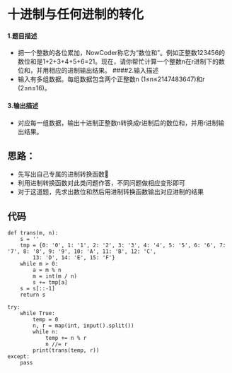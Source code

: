 # 十进制与任何进制的转化
#### 1.题目描述
- 把一个整数的各位累加，NowCoder称它为“数位和”。例如正整数123456的数位和是1+2+3+4+5+6=21。现在，请你帮忙计算一个整数n在r进制下的数位和，并用相应的进制输出结果。
####2.输入描述
- 输入有多组数据。每组数据包含两个正整数n (1≤n≤2147483647)和r (2≤n≤16)。
#### 3.输出描述
- 对应每一组数据，输出十进制正整数n转换成r进制后的数位和，并用r进制输出结果。
## 思路：
- 先写出自己专属的进制转换函数🤭
- 利用进制转换函数对此类问题作答，不同问题做相应变形即可
- 对于这道题，先求出数位和然后用进制转换函数输出对应进制的结果
## 代码
    def trans(m, n):
        s = ''
        tmp = {0: '0', 1: '1', 2: '2', 3: '3', 4: '4', 5: '5', 6: '6', 7: '7', 8: '8', 9: '9', 10: 'A', 11: 'B', 12: 'C',
            13: 'D', 14: 'E', 15: 'F'}
        while m > 0:
            a = m % n
            m = int(m / n)
            s += tmp[a]
        s = s[::-1]
        return s

    try:
        while True:
            temp = 0
            n, r = map(int, input().split())
            while n:
                temp += n % r
                n //= r
            print(trans(temp, r))
    except:
        pass